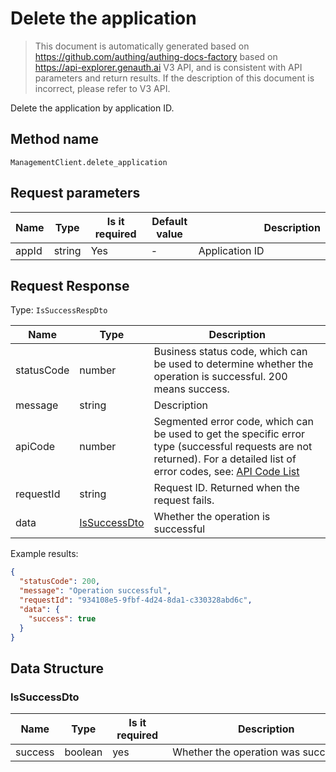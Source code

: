 # Delete the application

<!--
Warning⚠️:
Do not modify this document directly,
https://github.com/Authing/authing-docs-factory
Use this project to generate
-->

<LastUpdated />

> This document is automatically generated based on https://github.com/authing/authing-docs-factory based on https://api-explorer.genauth.ai V3 API, and is consistent with API parameters and return results. If the description of this document is incorrect, please refer to V3 API.

Delete the application by application ID.

## Method name

`ManagementClient.delete_application`

## Request parameters

| Name  | Type   | <div style="width:80px">Is it required</div> | <div style="width:60px">Default value</div> | <div style="width:300px">Description</div> | <div style="width:200px">Sample value</div> |
| ----- | ------ | -------------------------------------------- | ------------------------------------------- | ------------------------------------------ | ------------------------------------------- |
| appId | string | Yes                                          | -                                           | Application ID                             | `6229ffaxxxxxxxxcade3e3d9`                  |

## Request Response

Type: `IsSuccessRespDto`

| Name       | Type                                     | Description                                                                                                                                                                                                                                                                                                                                    |
| ---------- | ---------------------------------------- | ---------------------------------------------------------------------------------------------------------------------------------------------------------------------------------------------------------------------------------------------------------------------------------------------------------------------------------------------- |
| statusCode | number                                   | Business status code, which can be used to determine whether the operation is successful. 200 means success.                                                                                                                                                                                                                                   |
| message    | string                                   | Description                                                                                                                                                                                                                                                                                                                                    |
| apiCode    | number                                   | Segmented error code, which can be used to get the specific error type (successful requests are not returned). For a detailed list of error codes, see: [API Code List](https://api-explorer.genauth.ai/?tag=group/%E5%BC%80%E5%8F%91%E5%87%86%E5%A4%87#tag/%E5%BC%80%E5%8F%91%E5%87%86%E5%A4%87/%E9%94%99%E8%AF%AF%E5%A4%84%E7%90%86/apiCode) |
| requestId  | string                                   | Request ID. Returned when the request fails.                                                                                                                                                                                                                                                                                                   |
| data       | <a href="#IsSuccessDto">IsSuccessDto</a> | Whether the operation is successful                                                                                                                                                                                                                                                                                                            |

Example results:

```json
{
  "statusCode": 200,
  "message": "Operation successful",
  "requestId": "934108e5-9fbf-4d24-8da1-c330328abd6c",
  "data": {
    "success": true
  }
}
```

## Data Structure

### <a id="IsSuccessDto"></a> IsSuccessDto

| Name    | Type    | <div style="width:80px">Is it required</div> | <div style="width:300px">Description</div> | <div style="width:200px">Example value</div> |
| ------- | ------- | -------------------------------------------- | ------------------------------------------ | -------------------------------------------- |
| success | boolean | yes                                          | Whether the operation was successful       | `true`                                       |
